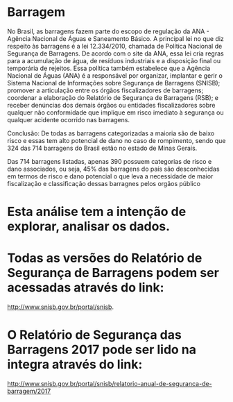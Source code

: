 # Barragem

No Brasil, as barragens fazem parte do escopo de regulação da ANA - Agência Nacional de Águas e Saneamento Básico. A principal lei no que diz respeito às barragens é a lei 12.334/2010, chamada de Política Nacional de Segurança de Barragens. De acordo com o site da ANA, essa lei cria regras para a acumulação de água, de resíduos industriais e a disposição final ou temporária de rejeitos. Essa política também estabelece que a Agência Nacional de Águas (ANA) é a responsável por organizar, implantar e gerir o Sistema Nacional de Informações sobre Segurança de Barragens (SNISB); promover a articulação entre os órgãos fiscalizadores de barragens; coordenar a elaboração do Relatório de Segurança de Barragens (RSB); e receber denúncias dos demais órgãos ou entidades fiscalizadores sobre qualquer não conformidade que implique em risco imediato à segurança ou qualquer acidente ocorrido nas barragens.

Conclusão:
De todas as barragens categorizadas a maioria são de baixo risco e essas tem alto potencial de dano no caso de rompimento, sendo que 324 das 714 barragens do Brasil estão no estado de Minas Gerais.

Das 714 barragens listadas, apenas 390 possuem categorias de risco e dano associados, ou seja, 45% das barragens do país são desconhecidas em termos de risco e dano potencial o que leva a necessidade de maior fiscalização e classificação dessas barragnes pelos orgãos público


# Esta análise tem a intenção de explorar, analisar os dados.


# Todas as versões do Relatório de Segurança de Barragens podem ser acessadas através do link:

http://www.snisb.gov.br/portal/snisb.



# O Relatório de Segurança das Barragens 2017 pode ser lido na integra através do link:

http://www.snisb.gov.br/portal/snisb/relatorio-anual-de-seguranca-de-barragem/2017
